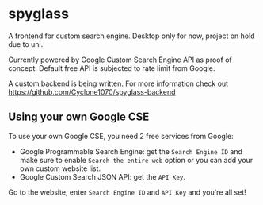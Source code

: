 # spyglass

A frontend for custom search engine. Desktop only for now, project on hold due to uni.

Currently powered by Google Custom Search Engine API as proof of concept. Default free API is subjected to rate limit from Google.

A custom backend is being written. For more information check out https://github.com/Cyclone1070/spyglass-backend

## Using your own Google CSE

To use your own Google CSE, you need 2 free services from Google:

-   Google Programmable Search Engine: get the `Search Engine ID` and make sure to enable `Search the entire web` option or you can add your own custom website list.
-   Google Custom Search JSON API: get the `API Key`.

Go to the website, enter `Search Engine ID` and `API Key` and you're all set!
